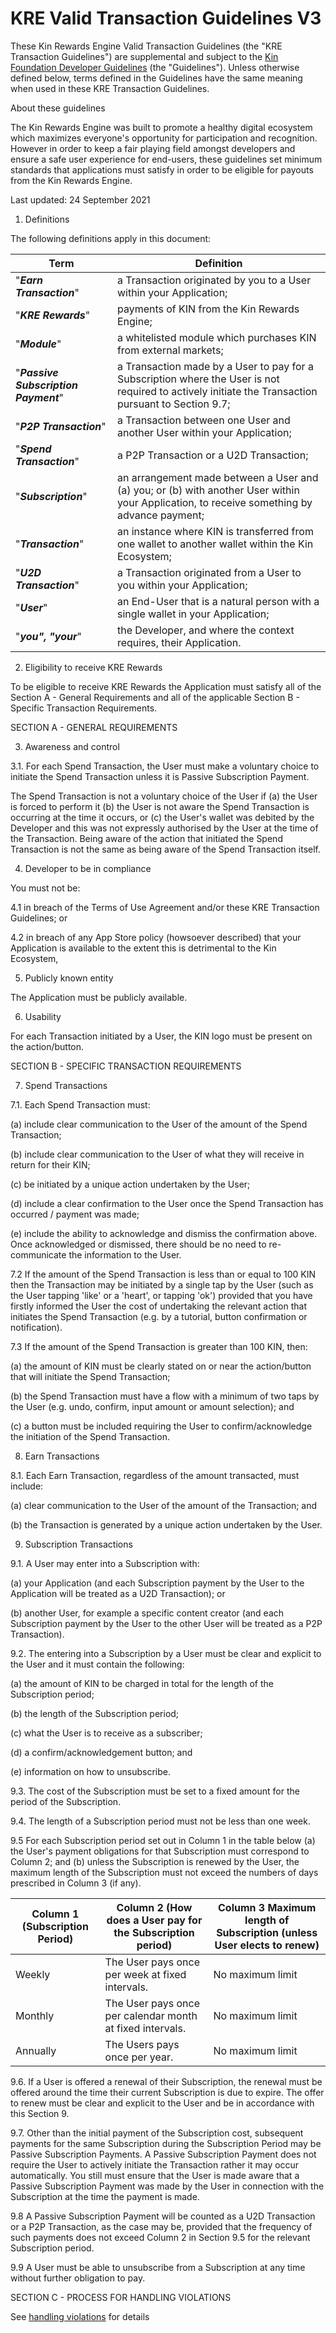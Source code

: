 
# KRE Valid Transaction Guidelines V3

These Kin Rewards Engine Valid Transaction Guidelines (the "KRE Transaction Guidelines") are supplemental and subject to the [Kin Foundation Developer Guidelines](https://www.kin.org/developers/guidelines.pdf) (the "Guidelines"). Unless otherwise defined below, terms defined in the Guidelines have the same meaning when used in these KRE Transaction Guidelines.

About these guidelines

The Kin Rewards Engine was built to promote a healthy digital ecosystem which maximizes everyone's opportunity for participation and recognition. However in order to keep a fair playing field amongst developers and ensure a safe user experience for end-users, these guidelines set minimum standards that applications must satisfy in order to be eligible for payouts from the Kin Rewards Engine.

Last updated: 24 September 2021

1.  Definitions
    

The following definitions apply in this document:


| Term | Definition |
| ------------- | ------------- |
| "***Earn Transaction***" |a Transaction originated by you to a User within your Application;  |
| "***KRE Rewards***" | payments of KIN from the Kin Rewards Engine;  |
| "***Module***" | a whitelisted module which purchases KIN from external markets;  |
| "***Passive Subscription Payment***" | a Transaction made by a User to pay for a Subscription where the User is not required to actively initiate the Transaction pursuant to Section 9.7;  |
| "***P2P Transaction***" |a Transaction between one User and another User within your Application;  |
| "***Spend Transaction***" | a P2P Transaction or a U2D Transaction;|
| "***Subscription***" | an arrangement made between a User and (a) you; or (b) with another User within your Application, to receive something by advance payment; |
|  "***Transaction***"| an instance where KIN is transferred from one wallet to another wallet within the Kin Ecosystem;|
|  "***U2D Transaction***"| a Transaction originated from a User to you within your Application; |
|  "***User***"| an End-User that is a natural person with a single wallet in your Application;  |
| "***you", "your***" | the Developer, and where the context requires, their Application.  |

2.  Eligibility to receive KRE Rewards
    

To be eligible to receive KRE Rewards the Application must satisfy all of the Section A - General Requirements and all of the applicable Section B - Specific Transaction Requirements.

SECTION A - GENERAL REQUIREMENTS

3.  Awareness and control
    

3.1. For each Spend Transaction, the User must make a voluntary choice to initiate the Spend Transaction unless it is Passive Subscription Payment.

The Spend Transaction is not a voluntary choice of the User if (a) the User is forced to perform it (b) the User is not aware the Spend Transaction is occurring at the time it occurs, or (c) the User's wallet was debited by the Developer and this was not expressly authorised by the User at the time of the Transaction. Being aware of the action that initiated the Spend Transaction is not the same as being aware of the Spend Transaction itself.

4.  Developer to be in compliance
    

You must not be:

4.1 in breach of the Terms of Use Agreement and/or these KRE Transaction Guidelines; or

4.2 in breach of any App Store policy (howsoever described) that your Application is available to the extent this is detrimental to the Kin Ecosystem,

5.  Publicly known entity
    

The Application must be publicly available.

6.  Usability
    

For each Transaction initiated by a User, the KIN logo must be present on the action/button.

SECTION B - SPECIFIC TRANSACTION REQUIREMENTS

7.  Spend Transactions
    

7.1. Each Spend Transaction must:

(a) include clear communication to the User of the amount of the Spend Transaction;

(b) include clear communication to the User of what they will receive in return for their KIN;

(c) be initiated by a unique action undertaken by the User;

(d) include a clear confirmation to the User once the Spend Transaction has occurred / payment was made;

(e) include the ability to acknowledge and dismiss the confirmation above. Once acknowledged or dismissed, there should be no need to re-communicate the information to the User.

7.2 If the amount of the Spend Transaction is less than or equal to 100 KIN then the Transaction may be initiated by a single tap by the User (such as the User tapping 'like' or a 'heart', or tapping 'ok') provided that you have firstly informed the User the cost of undertaking the relevant action that initiates the Spend Transaction (e.g. by a tutorial, button confirmation or notification).

7.3 If the amount of the Spend Transaction is greater than 100 KIN, then:

(a) the amount of KIN must be clearly stated on or near the action/button that will initiate the Spend Transaction;

(b) the Spend Transaction must have a flow with a minimum of two taps by the User (e.g. undo, confirm, input amount or amount selection); and

(c) a button must be included requiring the User to confirm/acknowledge the initiation of the Spend Transaction.

8.  Earn Transactions
    

8.1. Each Earn Transaction, regardless of the amount transacted, must include:

(a) clear communication to the User of the amount of the Transaction; and

(b) the Transaction is generated by a unique action undertaken by the User.

9.  Subscription Transactions
    

9.1. A User may enter into a Subscription with:

(a) your Application (and each Subscription payment by the User to the Application will be treated as a U2D Transaction); or

(b) another User, for example a specific content creator (and each Subscription payment by the User to the other User will be treated as a P2P Transaction).

9.2. The entering into a Subscription by a User must be clear and explicit to the User and it must contain the following:

(a) the amount of KIN to be charged in total for the length of the Subscription period;

(b) the length of the Subscription period;

(c) what the User is to receive as a subscriber;

(d) a confirm/acknowledgement button; and

(e) information on how to unsubscribe.

9.3. The cost of the Subscription must be set to a fixed amount for the period of the Subscription.

9.4. The length of a Subscription period must not be less than one week.

9.5 For each Subscription period set out in Column 1 in the table below (a) the User's payment obligations for that Subscription must correspond to Column 2; and (b) unless the Subscription is renewed by the User, the maximum length of the Subscription must not exceed the numbers of days prescribed in Column 3 (if any).

| Column 1 (Subscription Period) | Column 2 (How does a User pay for the Subscription period)  |  Column 3 Maximum length of Subscription (unless User elects to renew)  |
| ------------- | ------------- | ------------- |
| Weekly | The User pays once per week at fixed intervals. | No maximum limit |
| Monthly | The User pays once per calendar month at fixed intervals. | No maximum limit |
| Annually | The Users pays once per year. | No maximum limit

9.6. If a User is offered a renewal of their Subscription, the renewal must be offered around the time their current Subscription is due to expire. The offer to renew must be clear and explicit to the User and be in accordance with this Section 9.

9.7. Other than the initial payment of the Subscription cost, subsequent payments for the same Subscription during the Subscription Period may be Passive Subscription Payments. A Passive Subscription Payment does not require the User to actively initiate the Transaction rather it may occur automatically. You still must ensure that the User is made aware that a Passive Subscription Payment was made by the User in connection with the Subscription at the time the payment is made.

9.8 A Passive Subscription Payment will be counted as a U2D Transaction or a P2P Transaction, as the case may be, provided that the frequency of such payments does not exceed Column 2 in Section 9.5 for the relevant Subscription period.

9.9 A User must be able to unsubscribe from a Subscription at any time without further obligation to pay.

SECTION C - PROCESS FOR HANDLING VIOLATIONS

See [handling violations](https://github.com/kinecosystem/rewards-engine/blob/master/KRE%20Transaction%20Guidelines%20Procedure.md) for details
